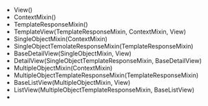 - View()
- ContextMixin()
- TemplateResponseMixin()
- TemplateView(TemplateResponseMixin, ContextMixin, View)
- SingleObjectMixin(ContextMixin)
- SingleObjectTemolateResponseMixin(TemplateResponseMixin)
- BaseDetailView(SingleObjectMixin, View)
- DetailView(SingleObjectTemplateResponseMixin, BaseDetailView)
- MultipleObjectMixin(ContextMixin)
- MultipleObjectTemplateResponseMixin(TemplateResponseMixin)
- BaseListView(MultipleObjectMixin, View)
- ListView(MultipleObjectTemplateResponseMixin, BaseListView)
- 